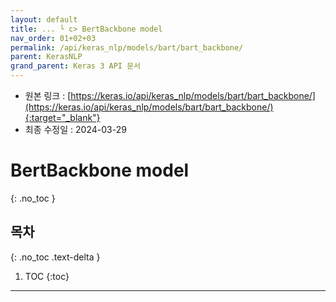 ```yaml
---
layout: default
title: ... └ c> BertBackbone model
nav_order: 01+02+03
permalink: /api/keras_nlp/models/bart/bart_backbone/
parent: KerasNLP
grand_parent: Keras 3 API 문서
---
```


* 원본 링크 : [https://keras.io/api/keras_nlp/models/bart/bart_backbone/](https://keras.io/api/keras_nlp/models/bart/bart_backbone/){:target="_blank"}
* 최종 수정일 : 2024-03-29

# BertBackbone model
{: .no_toc }

## 목차
{: .no_toc .text-delta }

1. TOC
{:toc}

---
